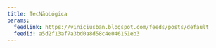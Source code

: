 ```yaml
---
title: TecNãoLógica
params:
  feedlink: https://viniciusban.blogspot.com/feeds/posts/default
  feedid: a5d2f13af7a3bd0a8d58c4e046151eb3
---
```


